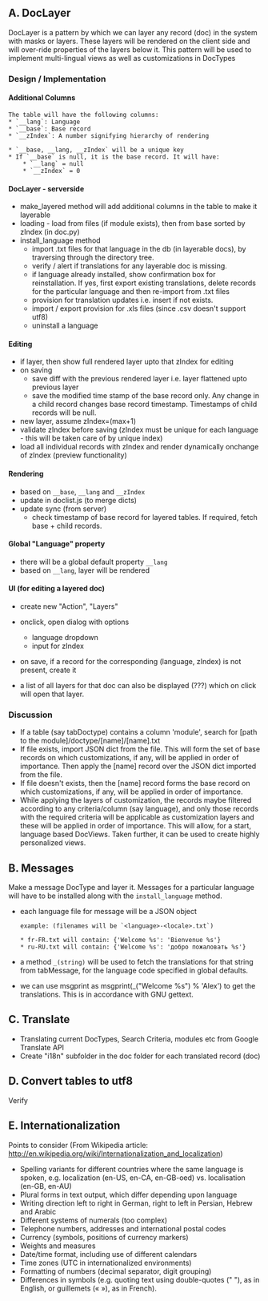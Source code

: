 ## A. DocLayer

DocLayer is a pattern by which we can layer any record (doc) in the system with masks or layers. These layers will be rendered on the client side and will over-ride properties of the layers below it. This pattern will be used to implement multi-lingual views as well as customizations in DocTypes   

### Design / Implementation

#### Additional Columns
    The table will have the following columns:
    * `__lang`: Language
    * `__base`: Base record
    * `__zIndex`: A number signifying hierarchy of rendering
    
    * `__base, __lang, __zIndex` will be a unique key
    * If `__base` is null, it is the base record. It will have:
        * `__lang` = null
        * `__zIndex` = 0

#### DocLayer - serverside
   - make_layered method will add additional columns in the table to make it layerable
   - loading - load from files (if module exists), then from base sorted by zIndex  (in doc.py)
   - install_language method
      - import .txt files for that language in the db (in layerable docs), by traversing through the directory tree.
      - verify / alert if translations for any layerable doc is missing.
      - if language already installed, show confirmation box for reinstallation. If yes, first export existing translations, delete records for the particular language and then re-import from .txt files
      - provision for translation updates i.e. insert if not exists.
      - import / export provision for .xls files (since .csv doesn't support utf8)
      - uninstall a language

#### Editing
   - if layer, then show full rendered layer upto that zIndex for editing
   - on saving
      - save diff with the previous rendered layer i.e. layer flattened upto previous layer
      - save the modified time stamp of the base record only. Any change in a child record changes base record timestamp. Timestamps of child records will be null.
   - new layer, assume zIndex=(max+1)
   - validate zIndex before saving (zIndex must be unique for each language - this will be taken care of by unique index)
   - load all individual records with zIndex and render dynamically onchange of zIndex (preview functionality)

#### Rendering
   - based on `__base`, `__lang` and `__zIndex`
   - update in doclist.js (to merge dicts)
   - update sync (from server)
      - check timestamp of base record for layered tables. If required, fetch base + child records.

#### Global "Language" property
   - there will be a global default property `__lang`
   - based on `__lang`, layer will be rendered

#### UI (for editing a layered doc)
   - create new "Action", "Layers"
   - onclick, open dialog with options
      - language dropdown
      - input for zIndex

   - on save, if a record for the corresponding (language, zIndex) is not present, create it
   - a list of all layers for that doc can also be displayed (???) which on click will open that layer.

### Discussion

- If a table (say tabDoctype) contains a column 'module', search for [path to the module]/doctype/[name]/[name].txt
- If file exists, import JSON dict from the file. This will form the set of base records on which customizations, if any, will be applied in order of importance. Then apply the [name] record over the JSON dict imported from the file.
- If file doesn't exists, then the [name] record forms the base record on which customizations, if any, will be applied in order of importance.
- While applying the layers of customization, the records maybe filtered according to any criteria/column (say language), and only those records with the required criteria will be applicable as customization layers and these will be applied in order of importance. This will allow, for a start, language based DocViews. Taken further, it can be used to create highly personalized views.

## B. Messages

Make a message DocType and layer it. Messages for a particular language will have to be installed along with the `install_language` method.

- each language file for message will be a JSON object

      example: (filenames will be `<language>-<locale>.txt`)

      * fr-FR.txt will contain: {'Welcome %s': 'Bienvenue %s'}
      * ru-RU.txt will contain: {'Welcome %s': 'добро пожаловать %s'}

- a method `_(string)` will be used to fetch the translations for that string from tabMessage, for the language code specified in global defaults.
- we can use msgprint as msgprint(_("Welcome %s") % 'Alex') to get the translations. This is in accordance with GNU gettext.

## C. Translate

- Translating current DocTypes, Search Criteria, modules etc from Google Translate API
- Create "i18n" subfolder in the doc folder for each translated record (doc)

## D. Convert tables to utf8

Verify

## E. Internationalization

Points to consider (From Wikipedia article: http://en.wikipedia.org/wiki/Internationalization_and_localization)

- Spelling variants for different countries where the same language is spoken, e.g. localization (en-US, en-CA, en-GB-oed) vs. localisation (en-GB, en-AU)
- Plural forms in text output, which differ depending upon language
- Writing direction left to right in German, right to left in Persian, Hebrew and Arabic
- Different systems of numerals (too complex)
- Telephone numbers, addresses and international postal codes
- Currency (symbols, positions of currency markers)
- Weights and measures
- Date/time format, including use of different calendars
- Time zones (UTC in internationalized environments)
- Formatting of numbers (decimal separator, digit grouping)
- Differences in symbols (e.g. quoting text using double-quotes (" "), as in English, or guillemets (« »), as in French).
